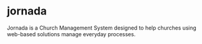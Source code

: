 # jornada
Jornada is a Church Management System designed to help churches using web-based solutions manage everyday processes.
